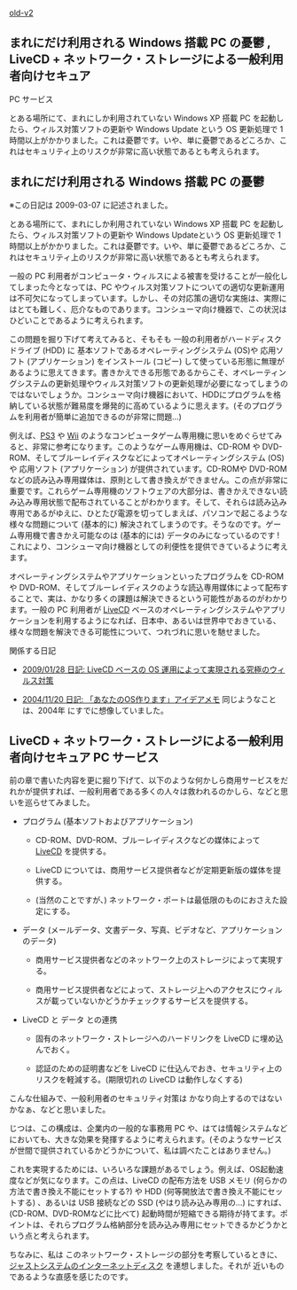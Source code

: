 [old-v2](ig090306-orig.html)

## まれにだけ利用される Windows 搭載 PC の憂鬱 , LiveCD + ネットワーク・ストレージによる一般利用者向けセキュア
PC サービス

とある場所にて、まれにしか利用されていない Windows XP 搭載 PC を起動したら、ウィルス対策ソフトの更新や Windows Update という OS 更新処理で 1 時間以上がかかりました。これは憂鬱です。いや、単に憂鬱であるどころか、これはセキュリティ上のリスクが非常に高い状態であるとも考えられます。


## まれにだけ利用される Windows 搭載 PC の憂鬱

※この日記は 2009-03-07 に記述されました。

とある場所にて、まれにしか利用されていない Windows XP 搭載 PC を起動したら、ウィルス対策ソフトの更新や Windows Updateという OS 更新処理で 1 時間以上がかかりました。これは憂鬱です。いや、単に憂鬱であるどころか、これはセキュリティ上のリスクが非常に高い状態であるとも考えられます。

一般の PC 利用者がコンピュータ・ウィルスによる被害を受けることが一般化してしまった今となっては、PC やウィルス対策ソフトについての適切な更新運用は不可欠になってしまっています。しかし、その対応策の適切な実施は、実際にはとても難しく、厄介なものであります。コンシューマ向け機器で、この状況はひどいことであるように考えられます。

この問題を掘り下げて考えてみると、そもそも 一般の利用者がハードディスクドライブ (HDD) に 基本ソフトであるオペレーティングシステム (OS)や 応用ソフト (アプリケーション) をインストール (コピー) して使っている形態に無理があるように思えてきます。書きかえできる形態であるからこそ、オペレーティングシステムの更新処理やウィルス対策ソフトの更新処理が必要になってしまうのではないでしょうか。コンシューマ向け機器において、HDDにプログラムを格納している状態が難易度を爆発的に高めているように思えます。(そのプログラムを利用者が簡単に追加できるのが非常に問題…)

例えば、[PS3](http://www.jp.playstation.com/ps3/) や [Wii](http://www.nintendo.co.jp/wii/) のようなコンピュータゲーム専用機に思いをめぐらせてみると、非常に参考になります。このようなゲーム専用機は、CD-ROM や DVD-ROM、そしてブルーレイディスクなどによってオペレーティングシステム (OS) や 応用ソフト (アプリケーション) が提供されています。CD-ROMや DVD-ROM などの読み込み専用媒体は、原則として書き換えができません。この点が非常に重要です。これらゲーム専用機のソフトウェアの大部分は、書きかえできない読み込み専用状態で配布されていることがわかります。そして、それらは読み込み専用であるがゆえに、ひとたび電源を切ってしまえば、パソコンで起こるような様々な問題について
(基本的に) 解決されてしまうのです。そうなのです。ゲーム専用機で書きかえ可能なのは (基本的には) データのみになっているのです ! これにより、コンシューマ向け機器としての利便性を提供できているように考えます。

オペレーティングシステムやアプリケーションといったプログラムを CD-ROM や DVD-ROM、そしてブルーレイディスクのような読込専用媒体によって配布することで、実は、かなり多くの課題は解決できるという可能性があるのがわかります。一般の
PC 利用者が [LiveCD](http://www.igapyon.jp/igapyon/diary/keyword/livecd.html) ベースのオペレーティングシステムやアプリケーションを利用するようになれば、日本中、あるいは世界中でおきている、様々な問題を解決できる可能性について、つれづれに思いを馳せました。

関係する日記


* [2009/01/28 日記: LiveCD ベースの OS 運用によって実現される究極のウィルス対策](ig090128.html)
  
* [2004/11/20 日記: 「あなたのOS作ります」アイデアメモ](../2004/ig041120.html)
  同じようなことは、2004年 にすでに想像していました。

## LiveCD + ネットワーク・ストレージによる一般利用者向けセキュア PC サービス

前の章で書いた内容を更に掘り下げて、以下のような何かしら商用サービスをだれかが提供すれば、一般利用者である多くの人々は救われるのかしら、などと思いを巡らせてみました。


* プログラム (基本ソフトおよびアプリケーション)
  

  * CD-ROM、DVD-ROM、ブルーレイディスクなどの媒体によって [LiveCD](http://www.igapyon.jp/igapyon/diary/keyword/livecd.html) を提供する。
    
  * LiveCD については、商用サービス提供者などが定期更新版の媒体を提供する。
    
  * (当然のことですが、) ネットワーク・ポートは最低限のものにおさえた設定にする。
  

  
* データ (メールデータ、文書データ、写真、ビデオなど、アプリケーションのデータ)
  

  * 商用サービス提供者などのネットワーク上のストレージによって実現する。
    
  * 商用サービス提供者などによって、ストレージ上へのアクセスにウィルスが載っていないかどうかチェックするサービスを提供する。
  

  
* LiveCD と データ との連携
  

  * 固有のネットワーク・ストレージへのハードリンクを LiveCD に埋め込んでおく。
    
  * 認証のための証明書などを LiveCD に仕込んでおき、セキュリティ上のリスクを軽減する。(期限切れの LiveCD は動作しなくする)
  

こんな仕組みで、一般利用者のセキュリティ対策は かなり向上するのではないかなぁ、などと思いました。

じつは、この構成は、企業内の一般的な事務用 PC や、はては情報システムなどにおいても、大きな効果を発揮するように考えられます。(そのようなサービスが世間で提供されているかどうかについて、私は調べたことはありません。)

これを実現するためには、いろいろな課題があるでしょう。例えば、OS起動速度などが気になります。この点は、LiveCD の配布方法を USB メモリ (何らかの方法で書き換え不能にセットする?) や
HDD (何等開放法で書き換え不能にセットする) 、あるいは USB 接続などの SSD (やはり読み込み専用の…) にすれば、(CD-ROM、DVD-ROMなどに比べて) 起動時間が短縮できる期待が持てます。ポイントは、それらプログラム格納部分を読み込み専用にセットできるかどうかという点と考えられます。

ちなみに、私は このネットワーク・ストレージの部分を考察しているときに、[ジャストシステムのインターネットディスク](http://www.idisk-just.com/) を連想しました。それが 近いものであるような直感を感じたのです。
